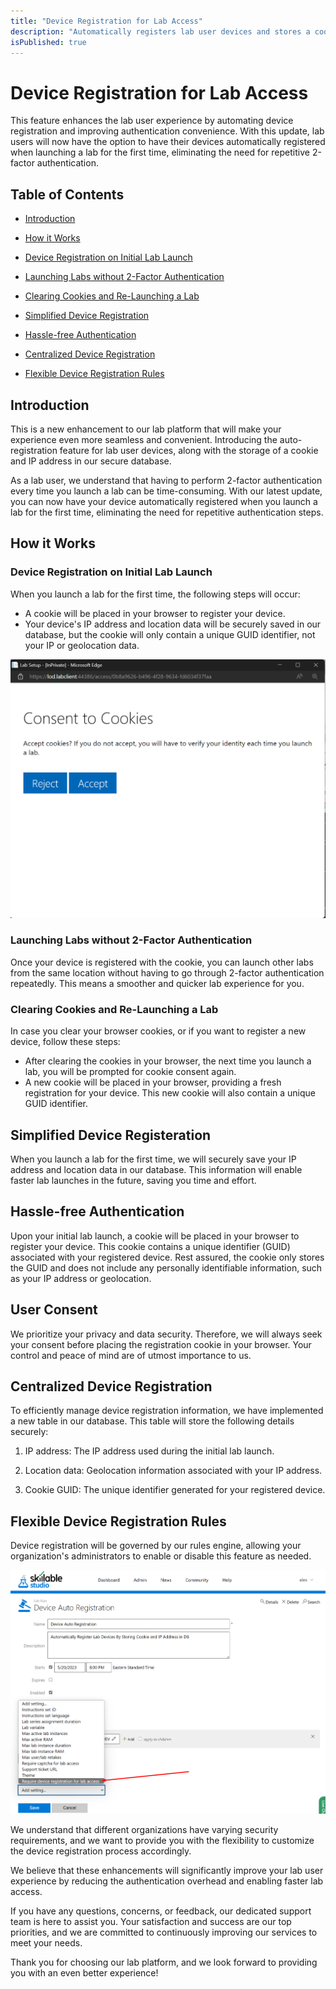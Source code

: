 ```yaml
---
title: "Device Registration for Lab Access"
description: "Automatically registers lab user devices and stores a cookie in their browser upon the initial lab launch."
isPublished: true
---
```


# Device Registration for Lab Access

This feature enhances the lab user experience by automating device registration and improving authentication convenience. With this update, lab users will now have the option to have their devices automatically registered when launching a lab for the first time, eliminating the need for repetitive 2-factor authentication.

## Table of Contents

* [Introduction](#introduction)

* [How it Works](#how-it-works)

* [Device Registration on Initial Lab Launch](#device-registration-on-initial-lab-launch)

* [Launching Labs without 2-Factor Authentication](#launching-labs-without-2-factor-authentication)

* [Clearing Cookies and Re-Launching a Lab](#clearing-cookies-and-re-launching-a-lab)

* [Simplified Device Registration](#simplified-device-registeration)

* [Hassle-free Authentication](#hassle-free-authentication)

* [Centralized Device Registration](#centralized-device-registration)

* [Flexible Device Registration Rules](#flexible-device-registration-rules)

## Introduction

This is a new enhancement to our lab platform that will make your experience even more seamless and convenient. Introducing the auto-registration feature for lab user devices, along with the storage of a cookie and IP address in our secure database.

As a lab user, we understand that having to perform 2-factor authentication every time you launch a lab can be time-consuming. With our latest update, you can now have your device automatically registered when you launch a lab for the first time, eliminating the need for repetitive authentication steps.

## How it Works

### Device Registration on Initial Lab Launch

When you launch a lab for the first time, the following steps will occur:

* A cookie will be placed in your browser to register your device.
* Your device's IP address and location data will be securely saved in our database, but the cookie will only contain a unique GUID identifier, not your IP or geolocation data.

![Alt text](<images/Cookie Consent.png>)

### Launching Labs without 2-Factor Authentication

Once your device is registered with the cookie, you can launch other labs from the same location without having to go through 2-factor authentication repeatedly. This means a smoother and quicker lab experience for you.

### Clearing Cookies and Re-Launching a Lab

In case you clear your browser cookies, or if you want to register a new device, follow these steps:

* After clearing the cookies in your browser, the next time you launch a lab, you will be prompted for cookie consent again.
* A new cookie will be placed in your browser, providing a fresh registration for your device. This new cookie will also contain a unique GUID identifier.


## Simplified Device Registeration

When you launch a lab for the first time, we will securely save your IP address and location data in our database. This information will enable faster lab launches in the future, saving you time and effort.

## Hassle-free Authentication

Upon your initial lab launch, a cookie will be placed in your browser to register your device. This cookie contains a unique identifier (GUID) associated with your registered device. Rest assured, the cookie only stores the GUID and does not include any personally identifiable information, such as your IP address or geolocation.

## User Consent

We prioritize your privacy and data security. Therefore, we will always seek your consent before placing the registration cookie in your browser. Your control and peace of mind are of utmost importance to us.

##  Centralized Device Registration

To efficiently manage device registration information, we have implemented a new table in our database. This table will store the following details securely:

1. IP address: The IP address used during the initial lab launch.

1. Location data: Geolocation information associated with your IP address.

1. Cookie GUID: The unique identifier generated for your registered device.

## Flexible Device Registration Rules

Device registration will be governed by our rules engine, allowing your organization's administrators to enable or disable this feature as needed. 

![Alt text](<images/Rules Engine.png>)
 
We understand that different organizations have varying security requirements, and we want to provide you with the flexibility to customize the device registration process accordingly.

We believe that these enhancements will significantly improve your lab user experience by reducing the authentication overhead and enabling faster lab access.

If you have any questions, concerns, or feedback, our dedicated support team is here to assist you. Your satisfaction and success are our top priorities, and we are committed to continuously improving our services to meet your needs.

Thank you for choosing our lab platform, and we look forward to providing you with an even better experience!
